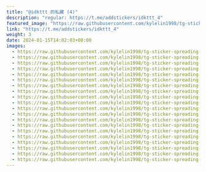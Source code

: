 ```yaml
---
title: "@idkttt 的私藏 (4)"
description: "regular: https://t.me/addstickers/idkttt_4"
featured_image: "https://raw.githubusercontent.com/kylelin1998/tg-sticker-spreading-worldwide-images/main/img/1f69f952-490a-421e-a87c-7260e10fd9fe.jpg"
link: "https://t.me/addstickers/idkttt_4"
weight: 3
date: 2024-01-15T14:02:03+08:00
images:
  - https://raw.githubusercontent.com/kylelin1998/tg-sticker-spreading-worldwide-images/main/img/1f69f952-490a-421e-a87c-7260e10fd9fe.jpg
  - https://raw.githubusercontent.com/kylelin1998/tg-sticker-spreading-worldwide-images/main/img/92f8b9e2-efaf-404a-8a71-5ee3b610a64d.jpg
  - https://raw.githubusercontent.com/kylelin1998/tg-sticker-spreading-worldwide-images/main/img/31cd35cc-89dc-495e-958f-3994153a9bd4.jpg
  - https://raw.githubusercontent.com/kylelin1998/tg-sticker-spreading-worldwide-images/main/img/ae9bdea9-a563-4f45-a121-cf7b01d36839.jpg
  - https://raw.githubusercontent.com/kylelin1998/tg-sticker-spreading-worldwide-images/main/img/dcfd8087-ea2d-4e72-9764-394f69790291.jpg
  - https://raw.githubusercontent.com/kylelin1998/tg-sticker-spreading-worldwide-images/main/img/18ecaef6-2216-4890-afc8-feb19b318f85.jpg
  - https://raw.githubusercontent.com/kylelin1998/tg-sticker-spreading-worldwide-images/main/img/bcd99370-3343-4964-837f-71a0c8f08591.jpg
  - https://raw.githubusercontent.com/kylelin1998/tg-sticker-spreading-worldwide-images/main/img/767b5f35-266a-4345-bdab-09155fc2b497.jpg
  - https://raw.githubusercontent.com/kylelin1998/tg-sticker-spreading-worldwide-images/main/img/7d80cfff-aad5-44d3-be85-ad4a1f790991.jpg
  - https://raw.githubusercontent.com/kylelin1998/tg-sticker-spreading-worldwide-images/main/img/39b14e05-b2dc-4359-9743-c51cedd4f096.jpg
  - https://raw.githubusercontent.com/kylelin1998/tg-sticker-spreading-worldwide-images/main/img/7d008411-3180-40ea-8b22-b7cb72351099.jpg
  - https://raw.githubusercontent.com/kylelin1998/tg-sticker-spreading-worldwide-images/main/img/c5d1bf94-8de5-4d95-8275-6a82d0fcbd06.jpg
  - https://raw.githubusercontent.com/kylelin1998/tg-sticker-spreading-worldwide-images/main/img/5e86b52f-5074-47fd-a149-e6db34d8f1dc.jpg
  - https://raw.githubusercontent.com/kylelin1998/tg-sticker-spreading-worldwide-images/main/img/ebbef42a-58e4-4f54-896e-ea7f19f861e1.jpg
  - https://raw.githubusercontent.com/kylelin1998/tg-sticker-spreading-worldwide-images/main/img/242a75fb-5479-41b5-8fe5-7f40e4f534ce.jpg
  - https://raw.githubusercontent.com/kylelin1998/tg-sticker-spreading-worldwide-images/main/img/29cfa68c-6657-4773-a231-bccaa81913b7.jpg
  - https://raw.githubusercontent.com/kylelin1998/tg-sticker-spreading-worldwide-images/main/img/5b66e63c-b2fd-4682-8e5b-ba77354fea41.jpg
  - https://raw.githubusercontent.com/kylelin1998/tg-sticker-spreading-worldwide-images/main/img/d2d1b4fb-0d75-4c4f-8200-08be99593478.jpg
  - https://raw.githubusercontent.com/kylelin1998/tg-sticker-spreading-worldwide-images/main/img/5a934336-57c5-4db4-91cc-bc43e69bae2c.jpg
  - https://raw.githubusercontent.com/kylelin1998/tg-sticker-spreading-worldwide-images/main/img/bf05a836-a099-491e-8c52-46bc5c68c31a.jpg
---
```

